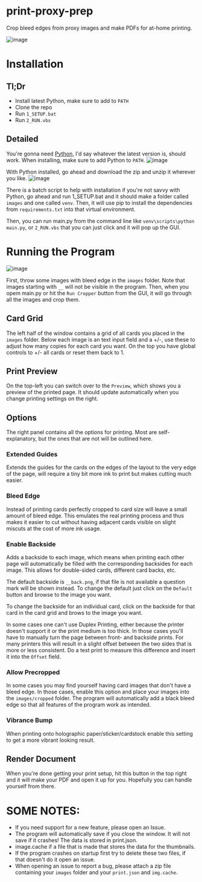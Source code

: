 # print-proxy-prep
Crop bleed edges from proxy images and make PDFs for at-home printing.

![image](https://user-images.githubusercontent.com/103437609/203212263-1a029874-3611-4daf-8ac5-e1d23b429db6.png)

# Installation

## Tl;Dr
- Install latest Python, make sure to add to `PATH`
- Clone the repo
- Run `1_SETUP.bat`
- Run `2_RUN.vbs`

## Detailed
You're gonna need <a href="https://www.python.org/downloads/">Python</a>, I'd say whatever the latest version is, should work.
When installing, make sure to add Python to `PATH`. ![image](https://user-images.githubusercontent.com/103437609/203196002-f04b0c0d-cb2e-4154-ba90-f2f9578ced95.png)

With Python installed, go ahead and download the zip and unzip it wherever you like.
![image](https://user-images.githubusercontent.com/103437609/203219985-019cea6e-2a85-4ea8-ba90-b96e7665eae7.png)

There is a batch script to help with installation if you're not savvy with Python, go ahead and run 1_SETUP.bat and it should make a folder called `images` and one called `venv`. Then, it will use pip to install the dependencies from `requirements.txt` into that virtual environment.

Then, you can run main.py from the command line like `venv\scripts\python main.py`, or `2_RUN.vbs` that you can just click and it will pop up the GUI.

# Running the Program
![image](https://user-images.githubusercontent.com/103437609/203212112-50db47df-0a4e-4bf2-9c59-a8554f521b7c.png)

First, throw some images with bleed edge in the `images` folder. Note that images starting with `__` will not be visible in the program. Then, when you opem main.py or hit the `Run Cropper` button from the GUI, it will go through all the images and crop them.

## Card Grid
The left half of the window contains a grid of all cards you placed in the `images` folder. Below each image is an text input field and a +/-, use these to adjust how many copies for each card you want. On the top you have global controls to +/- all cards or reset them back to 1.

## Print Preview
On the top-left you can switch over to the `Preview`, which shows you a preview of the printed page. It should update automatically when you change printing settings on the right.

## Options
The right panel contains all the options for printing. Most are self-explanatory, but the ones that are not will be outlined here.

### Extended Guides
Extends the guides for the cards on the edges of the layout to the very edge of the page, will require a tiny bit more ink to print but makes cutting much easier.

### Bleed Edge
Instead of printing cards perfectly cropped to card size will leave a small amount of bleed edge. This emulates the real printing process and thus makes it easier to cut without having adjacent cards visible on slight miscuts at the cost of more ink usage.

### Enable Backside
Adds a backside to each image, which means when printing each other page will automatically be filled with the corresponding backsides for each image. This allows for double-sided cards, different card backs, etc.

The default backside is `__back.png`, if that file is not available a question mark will be shown instead. To change the default just click on the `Default` button and browse to the image you want.

To change the backside for an individual card, click on the backside for that card in the card grid and brows to the image you want.

In some cases one can't use Duplex Printing, either because the printer doesn't support it or the print medium is too thick. In those cases you'll have to manually turn the page between front- and backside prints. For many printers this will result in a slight offset between the two sides that is more or less consistent. Do a test print to measure this difference and insert it into the `Offset` field.

### Allow Precropped
In some cases you may find yourself having card images that don't have a bleed edge. In those cases, enable this option and place your images into the `images/cropped` folder. The program will automatically add a black bleed edge so that all features of the program work as intended.

### Vibrance Bump
When printing onto holographic paper/sticker/cardstock enable this setting to get a more vibrant looking result.

## Render Document

When you're done getting your print setup, hit this button in the top right and it will make your PDF and open it up for you. Hopefully you can handle yourself from there.

# SOME NOTES:
- If you need support for a new feature, please open an Issue.
- The program will automatically save if you close the window. It will not save if it crashes! The data is stored in print.json.
- image.cache if a file that is made that stores the data for the thumbnails.
- If the program crashes on startup first try to delete these two files, if that doesn't do it open an issue.
- When opening an issue to report a bug, please attach a zip file containing your `images` folder and your `print.json` and `img.cache`.
